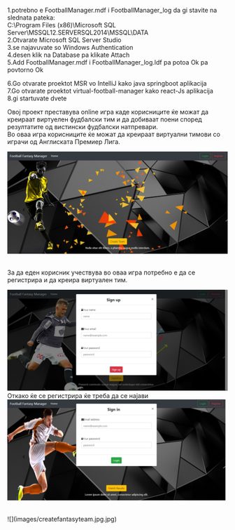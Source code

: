 1.potrebno e FootballManager.mdf i FootballManager_log da gi stavite na
slednata pateka:<br />
C:\Program Files (x86)\Microsoft SQL Server\MSSQL12.SERVERSQL2014\MSSQL\DATA
<br />
2.Otvarate Microsoft SQL Server Studio<br />
3.se najavuvate so Windows Authentication<br />
4.desen klik na Database pa klikate Attach<br />
5.Add FootballManager.mdf i FootballManager_log.ldf pa potoa Ok pa povtorno Ok<br />

6.Go otvarate proektot MSR vo IntelliJ kako java springboot aplikacija<br />
7.Go otvarate proektot virtual-football-manager kako react-Js aplikacija <br />
8.gi startuvate dvete<br />

Овој проект преставува online игра каде корисниците ќе можат да креираат виртуелен фудбалски тим и да добиваат поени според  резултатите од вистински фудбалски натпревари.<br />
Во оваа игра корисниците ќе можат да креираат виртуални тимови со играчи од Англиската Премиер Лига.<br />


![](images/home.jpg)<br />

<br />
За да еден корисник учествува во оваа игра потребно е да се регистрира и да креира виртуален тим.<br />

![](images/register.jpg)
Откако ќе се регистрира ќе треба да се најави<br />
![](images/login.jpg)

<br />
![](images/createfantasyteam.jpg.jpg)




















